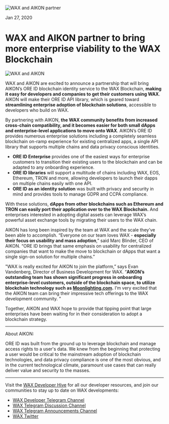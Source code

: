 ![WAX and AIKON partner](https://i.imgur.com/2FxL98h.png)

Jan 27, 2020


**WAX and AIKON partner to bring more enterprise viability to the WAX Blockchain**
===================================================================================

![WAX and AIKON](https://wax.io/uploads/aikon.png)

WAX and AIKON are excited to announce a partnership that will bring
AIKON’s ORE ID blockchain identity service to the WAX Blockchain,
**making it easy for developers and companies to get their customers
using WAX**. AIKON will make their ORE ID API library, which is geared
toward **streamlining enterprise adoption of blockchain solutions**,
accessible to developers who build on WAX.

By partnering with AIKON, **the WAX community benefits from increased
cross-chain compatibility, and it becomes easier for both small dApps
and enterprise-level applications to move onto WAX**. AIKON’s ORE ID
provides numerous enterprise solutions including a completely seamless
blockchain on-ramp experience for existing centralized apps, a single
API library that supports multiple chains and data privacy conscious
identities.

-   **ORE ID Enterprise** provides one of the easiest ways for
    enterprise customers to transition their existing users to the
    blockchain and can be adapted to any onboarding experience.
-   **ORE ID libraries** will support a multitude of chains including
    WAX, EOS, Ethereum, TRON and more, allowing developers to launch
    their dapps on multiple chains easily with one API.
-   **ORE ID as an identity solution** was built with privacy and
    security in mind and provides tools to manage GDPR and CCPA
    compliance.

With these solutions, **dApps from other blockchains such as Ethereum
and TRON can easily port their application over to the WAX Blockchain.**
And enterprises interested in adopting digital assets can leverage WAX’s
powerful asset exchange tools by migrating their users to the WAX chain.

AIKON has long been inspired by the team at WAX and the scale they’ve
been able to accomplish. “Everyone on our team loves WAX - **especially
their focus on usability and mass adoption**,” said Marc Blinder, CEO of
AIKON. “ORE ID brings that same emphasis on usability for centralized
companies that want to make the move to blockchain or dApps that want a
single sign-on solution for multiple chains.”

"WAX is really excited for AIKON to join the platform,” says Evan
Vandenberg, Director of Business Development for WAX. “**AIKON’s
outstanding team has shown significant progress in onboarding
enterprise-level customers, outside of the blockchain space, to utilize
blockchain technology such as [Moonlighting.com](https://www.moonlighting.com/).** I’m very excited
that the AIKON team can bring their impressive tech offerings to the WAX
development community. "

Together, AIKON and WAX hope to provide that tipping point that large
enterprises have been waiting for in their consideration to adopt a
blockchain strategy.

---

About AIKON:

ORE ID was built from the ground up to leverage blockchain and manage
access rights to a user's data. We knew from the beginning that
protecting a user would be critical to the mainstream adoption of
blockchain technologies, and data privacy compliance is one of the most
obvious, and in the current technological climate, paramount use cases
that can really deliver value and security to the masses.

---

Visit the [WAX Developer Hive](https://developer.wax.io/) for all our
developer resources, and join our communities to stay up to date on WAX
developments:

-   [WAX Developer Telegram Channel](https://t.me/waxdevelopers)
-   [WAX Telegram Discussion Channel](https://t.me/wax_io)
-   [WAX Telegram Announcements
    Channel](https://t.me/waxtokenannoucements)
-   [WAX Twitter](https://twitter.com/wax_io)


